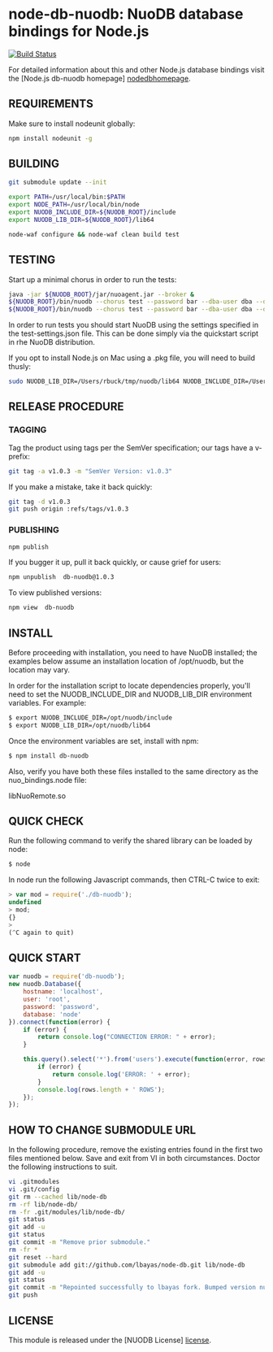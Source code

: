 # node-db-nuodb: NuoDB database bindings for Node.js #

[![Build Status](https://api.travis-ci.org/nuodb/node-db-nuodb.png?branch=master)](http://travis-ci.org/nuodb/node-db-nuodb)

For detailed information about this and other Node.js
database bindings visit the [Node.js db-nuodb homepage] [nodedbhomepage].

## REQUIREMENTS

Make sure to install nodeunit globally:

```bash
npm install nodeunit -g
```

## BUILDING ##

```bash
git submodule update --init

export PATH=/usr/local/bin:$PATH
export NODE_PATH=/usr/local/bin/node
export NUODB_INCLUDE_DIR=${NUODB_ROOT}/include
export NUODB_LIB_DIR=${NUODB_ROOT}/lib64

node-waf configure && node-waf clean build test
```

## TESTING ##

Start up a minimal chorus in order to run the tests:

```bash
java -jar ${NUODB_ROOT}/jar/nuoagent.jar --broker &
${NUODB_ROOT}/bin/nuodb --chorus test --password bar --dba-user dba --dba-password user --verbose debug --archive /var/tmp/nuodb --initialize --force &
${NUODB_ROOT}/bin/nuodb --chorus test --password bar --dba-user dba --dba-password user &
```

In order to run tests you should start NuoDB using the settings specified in
the test-settings.json file. This can be done simply via the quickstart script
in rhe NuoDB distribution.

If you opt to install Node.js on Mac using a .pkg file, you will need to build thusly:

```bash
sudo NUODB_LIB_DIR=/Users/rbuck/tmp/nuodb/lib64 NUODB_INCLUDE_DIR=/Users/rbuck/tmp/nuodb/include PATH=$PATH:/usr/local/bin npm install . -g
```

## RELEASE PROCEDURE ##

### TAGGING ###

Tag the product using tags per the SemVer specification; our tags have a v-prefix:

```bash
git tag -a v1.0.3 -m "SemVer Version: v1.0.3"
```

If you make a mistake, take it back quickly:

```bash
git tag -d v1.0.3
git push origin :refs/tags/v1.0.3
```

### PUBLISHING ###

```bash
npm publish
```

If you bugger it up, pull it back quickly, or cause grief for users:

```bash
npm unpublish  db-nuodb@1.0.3
```

To view published versions:

```bash
npm view  db-nuodb
```


## INSTALL ##

Before proceeding with installation, you need to have NuoDB installed;
the examples below assume an installation location of /opt/nuodb, but
the location may vary.

In order for the installation script to locate dependencies properly, you'll 
need to set the NUODB_INCLUDE_DIR and NUODB_LIB_DIR environment variables. 
For example:

```bash
$ export NUODB_INCLUDE_DIR=/opt/nuodb/include
$ export NUODB_LIB_DIR=/opt/nuodb/lib64
```

Once the environment variables are set, install with npm:

```bash
$ npm install db-nuodb
```

Also, verify you have both these files installed to the same directory as the
nuo_bindings.node file:

  libNuoRemote.so

## QUICK CHECK ##

Run the following command to verify the shared library can be loaded by node:

```bash
$ node
````

In node run the following Javascript commands, then CTRL-C twice to exit:

```javascript
> var mod = require('./db-nuodb');
undefined
> mod;
{}
> 
(^C again to quit)
````

## QUICK START ##

```javascript
var nuodb = require('db-nuodb');
new nuodb.Database({
    hostname: 'localhost',
    user: 'root',
    password: 'password',
    database: 'node'
}).connect(function(error) {
    if (error) {
        return console.log("CONNECTION ERROR: " + error);
    }

    this.query().select('*').from('users').execute(function(error, rows) {
        if (error) {
            return console.log('ERROR: ' + error);
        }
        console.log(rows.length + ' ROWS');
    });
});
```

## HOW TO CHANGE SUBMODULE URL ##

In the following procedure, remove the existing entries found in the first two
files mentioned below. Save and exit from VI in both circumstances. Doctor the
following instructions to suit.

```bash
vi .gitmodules 
vi .git/config 
git rm --cached lib/node-db
rm -rf lib/node-db/
rm -fr .git/modules/lib/node-db/
git status
git add -u
git status
git commit -m "Remove prior submodule."
rm -fr *
git reset --hard
git submodule add git://github.com/lbayas/node-db.git lib/node-db
git add -u
git status
git commit -m "Repointed successfully to lbayas fork. Bumped version number."
git push
```

## LICENSE ##

This module is released under the [NUODB License] [license].

[homepage]: https://github.com/nuodb/nuodb-drivers/tree/master/nodejs
[license]: https://github.com/nuodb/nuodb-drivers/blob/master/LICENSE
[node.js v0.6.9]: http://nodejs.org/dist/v0.6.9/
[nodedbhomepage]: http://nodejsdb.org/
